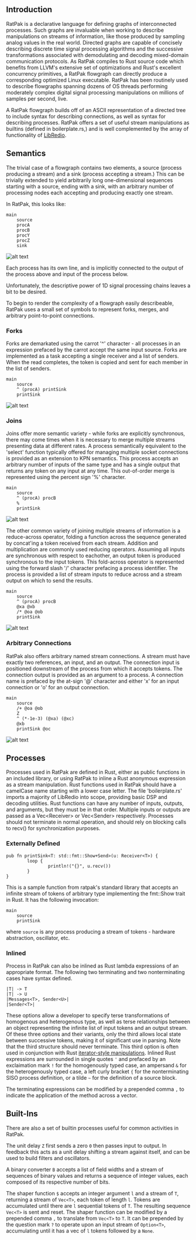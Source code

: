 ## Introduction

RatPak is a declarative language for defining graphs of interconnected processes. Such graphs are invaluable when working to describe manipulations on streams of information, like those produced by sampling analog values in the real world. Directed graphs are capable of concisely describing discrete time signal processing algorithms and the successive transformations associated with demodulating and decoding mixed-domain communication protocols. As RatPak compiles to Rust source code which benefits from LLVM's extensive set of optimizations and Rust's excellent concurrency primitives, a RatPak flowgraph can directly produce a corresponding optimized Linux executable. RatPak has been routinely used to describe flowgraphs spanning dozens of OS threads performing moderately complex digital signal processing manipulations on millions of samples per second, live.

A RatPak flowgraph builds off of an ASCII representation of a directed tree to include syntax for describing connections, as well as syntax for describing processes. RatPak offers a set of useful stream manipulations as builtins (defined in boilerplate.rs,) and is well complemented by the array of functionality of [LibRedio]().

## Semantics

The trivial case of a flowgraph contains two elements, a source (process producing a stream) and a sink (process accepting a stream.) This can be trivially extended to yield arbitrarily long one-dimensional sequences starting with a source, ending with a sink, with an arbitrary number of processing nodes each accepting and producing exactly one stream.

In RatPak, this looks like:

```
main
	source
	procA
	procB
	procY
	procZ
	sink
```

![alt text](http://itdaniher.com/static/clips/linear.png "rendered block diagram")

Each process has its own line, and is implicitly connected to the output of the process above and input of the process below.

Unfortunately, the descriptive power of 1D signal processing chains leaves a bit to be desired.

To begin to render the complexity of a flowgraph easily describeable, RatPak uses a small set of symbols to represent forks, merges, and arbitrary point-to-point connections.

### Forks

Forks are demarkated using the carrot '^' character - all processes in an expression prefaced by the carrot accept the same input source. Forks are implemented as a task accepting a single receiver and a list of senders. When the read completes, the token is copied and sent for each member in the list of senders.

```
main
	source
	^ (procA) printSink
	printSink
```

![alt text](http://itdaniher.com/static/clips/fork.png "rendered block diagram")

### Joins

Joins offer more semantic variety - while forks are explicitly synchronous, there may come times when it is necessary to merge multiple streams presenting data at different rates. A process semantically equivalent to the 'select' function typically offered for managing multiple socket connections is provided as an extension to KPN semantics. This process accepts an arbitrary number of inputs of the same type and has a single output that returns any token on any input at any time. This out-of-order merge is represented using the percent sign '%' character.

```
main
	source
	^ (procA) procB
	%
	printSink
```

![alt text](http://itdaniher.com/static/clips/forkjoin.png "rendered block diagram")

The other common variety of joining multiple streams of information is a reduce-across operator, folding a function across the sequence generated by concat'ing a token received from each stream. Addition and multiplication are commonly used reducing operators. Assuming all inputs are synchronous with respect to eachother, an output token is produced synchronous to the input tokens. This fold-across operator is represented using the forward slash '/' character prefacing a process identifier. The process is provided a list of stream inputs to reduce across and a stream output on which to send the results.

```
main
	source
	^ (procA) procB
	@xa @xb
	/* @oa @ob
	printSink
```

![alt text](http://itdaniher.com/static/clips/mulacross.png "rendered block diagram")

### Arbitrary Connections

RatPak also offers arbitrary named stream connections. A stream must have exactly two references, an input, and an output. The connection input is positioned downstream of the process from which it accepts tokens. The connection output is provided as an argument to a process. A connection name is prefaced by the at-sign '@' character and either 'x' for an input connection or 'o' for an output connection.

```
main
	source
	/+ @oa @ob
	Z
	^ (*-1e-3) (@xa) (@xc)
	@xb
	printSink @oc
```

![alt text](http://itdaniher.com/static/clips/1plpf.png "rendered block diagram")


## Processes

Processes used in RatPak are defined in Rust, either as public functions in an included library, or using RatPak to inline a Rust anonymous expression as a stream manipulation. Rust functions used in RatPak should have a camelCase name starting with a lower case letter. The file 'boilerplate.rs' imports a majority of LibRedio into scope, providing basic DSP and decoding utilities. Rust functions can have any number of inputs, outputs, and arguments, but they must be in that order. Multiple inputs or outputs are passed as a Vec<Receiver<T>> or Vec<Sender<T>> respectively. Processes should not terminate in normal operation, and should rely on blocking calls to recv() for synchronization purposes.

### Externally Defined

```
pub fn printSink<T: std::fmt::Show+Send>(u: Receiver<T>) {
        loop {
                println!("{}", u.recv())
        }
}
```

This is a sample function from ratpak's standard library that accepts an infinite stream of tokens of arbitrary type implementing the fmt::Show trait in Rust. It has the following invocation:

```
main
	source
	printSink
```

where `source` is any process producing a stream of tokens - hardware abstraction, oscillator, etc.

### Inlined

Process in RatPak can also be inlined as Rust lambda expressions of an appropriate format. The following two terminating and two nonterminating cases have syntax defined.

```
|T| -> T
|T| -> U
|Messages<T>, Sender<U>|
|Sender<T>|
```

These options allow a developer to specify terse transformations of homogenous and heterogenous type, as well as terse relationships between an object representing the infinite list of input tokens and an output stream. Of these three options and their variants, only the third allows local state between successive tokens, making it of significant use in parsing. Note that the third structure should never terminate. This third option is often used in conjunction with Rust [iterator-style manipulations](http://static.rust-lang.org/doc/master/core/iter/trait.Iterator.html). Inlined Rust expressions are surrounded in single quotes `'` and prefaced by an exclaimation mark `!` for the homogenously typed case, an ampersand `&` for the heterogenously typed case, a left curly bracket `{` for the nonterminating SISO process definition, or a tilde `~` for the definition of a source block.

The terminating expressions can be modified by a prepended comma `,` to indicate the application of the method across a vector.

## Built-Ins

There are also a set of builtin processes useful for common activities in RatPak.

The unit delay `Z` first sends a zero `0` then passes input to output. In feedback this acts as a unit delay shifting a stream against itself, and can be used to build filters and oscillators.

A binary converter `B` accepts a list of field widths and a stream of sequences of binary values and returns a sequence of integer values, each composed of its respective number of bits.

The shaper function `$` accepts an integer argument `l` and a stream of `T`, returning a stream of `Vec<T>`, each token of length `l`. Tokens are accumulated until there are `l` sequential tokens of `T`. The resulting sequence `Vec<T>` is sent and reset. The shaper function can be modified by a prepended comma `,` to translate from `Vec<T>` to `T`. It can be prepended by the question mark `?` to operate upon an input stream of `Option<T>`, accumulating until it has a vec of `l` tokens followed by a `None`.

